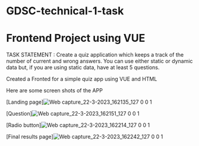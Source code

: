 # GDSC-technical-1-task
# Frontend Project using VUE
TASK STATEMENT : Create a quiz application which keeps a track of the number of current and wrong answers. You can use either static or dynamic data but, if you are using static data, have at least 5 questions. 

Created a Fronted for a simple quiz app using VUE and HTML

Here are some screen shots of the APP 


[Landing page]![Web capture_22-3-2023_162135_127 0 0 1](https://user-images.githubusercontent.com/97333533/226881956-a0401cfd-295e-41c4-adb8-1f7b676ee333.jpeg)

[Question]![Web capture_22-3-2023_162151_127 0 0 1](https://user-images.githubusercontent.com/97333533/226881983-72be16de-04f1-4043-8160-2b98a0cb0e39.jpeg)

[Radio button]![Web capture_22-3-2023_162214_127 0 0 1](https://user-images.githubusercontent.com/97333533/226882017-cf849c8e-574d-4ec5-ae1b-169be9e81b7f.jpeg)

[Final results page]![Web capture_22-3-2023_162242_127 0 0 1](https://user-images.githubusercontent.com/97333533/226882037-29d4b0fd-c0da-4eb1-ae32-60a08daf1efd.jpeg)

